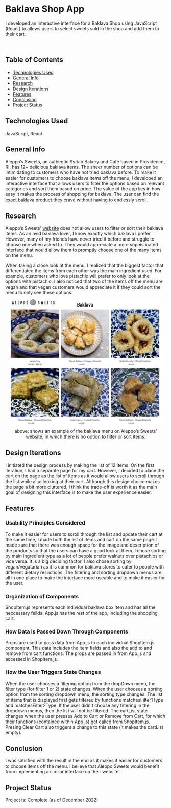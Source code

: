 # Baklava Shop App

I developed an interactive interface for a Baklava Shop using JavaScript (React) to allows users to select sweets sold in the shop and add them to their cart.

<p align="center">
    <img src="./assets/developmeent.png" alt="" width="1000">
</p>


## Table of Contents
* [Technologies Used](#technologies-used)
* [General Info](#general-info)
* [Research](#research)
* [Design Iterations](#design-iterations)
* [Features](#features)
* [Conclusion](#conclusion)
* [Project Status](#project-status)
<!-- * [License](#license) -->

## Technologies Used
JavaScript, React

## General Info

Aleppo’s Sweets, an authentic Syrian Bakery and Café based in Providence, RI, has 12+ delicious baklava items. The sheer number of options can be intimidating to customers who have not tried baklava before. To make it easier for customers to choose baklava items off the menu, I developed an interactive interface that allows users to filter the options based on relevant categories and sort them based on price. The value of the app lies in how easy it makes the process of shopping for baklava. The user can find the exact baklava product they crave without having to endlessly scroll.

## Research

Aleppo’s Sweets’ [website](https://www.alepposweets.com/) does not allow users to filter or sort their baklava items. As an avid baklava lover, I know exactly which baklava I prefer. However, many of my friends have never tried it before and struggle to choose one when asked to. They would appreciate a more sophisticated interface that would allow them to promptly choose one of the many items on the menu.

When taking a close look at the menu, I realized that the biggest factor that differentiated the items from each other was the main ingredient used. For example, customers who love pistachio will prefer to only look at the options with pistachio. I also noticed that two of the items off the menu are vegan and that vegan customers would appreciate it if they could sort the menu to only see these options.

<p align="center">
    <img src="./assets/baklava.png" height=400 alt="">
    <br>
    above: shows an example of the baklava menu on Aleppo’s Sweets’ website, in which there is no option to filter or sort items.
</p>


## Design Iterations

I initiated the design process by making the list of 12 items. On the first iteration, I had a separate page for my cart. However, I decided to place the cart on the page as the list of items as it would allow users to scroll through the list while also looking at their cart. Although this design choice makes the page a bit more cluttered, I think the trade-off is worth it as the main goal of designing this interface is to make the user experience easier.

## Features

### Usability Principles Considered
To make it easier for users to scroll through the list and update their cart at the same time, I made both the list of items and cart on the same page. I made sure that there was enough space for the image and description of the products so that the users can have a good look at them. I chose sorting by main ingredient type as a lot of people prefer walnuts over pistachios or vice versa. It is a big deciding factor. I also chose sorting by vegan/vegatarian as it is common for baklava stores to cater to people with different dietary resrictions. The filtering and sorting dropdown menus are all in one place to make the interface more useable and to make it easier for the user. 

### Organization of Components
ShopItem.js represents each individual baklava box item and has all the neccessary feilds. 
App.js has the rest of the app, including the shopping cart.

### How Data is Passed Down Through Components
Props are used to pass data from App.js to each individual ShopItem.js component. This data includes
the item fields and also the add to and remove from cart functions. The props are passed in from App.js
and accessed in ShopItem.js.

### How the User Triggers State Changes
When the user chooses a filtering option from the dropDown menu, the filter type (for filter 1 or 2) state changes. When the user chooses a sorting option from the sorting dropdown menu, the sorting type changes. The list of items that is displayed first gets filtered by functions matchesFilter1Type and matchesFilter2Type. If the user didn't choose any filtering in the dropdown menus, then the list will not be filtered. The cartList state changes when the user presses Add to Cart or Remove from Cart, for which their functions (contained within App.js) get called from ShopItem.js. Presing Clear Cart also triggers a change to this state (it makes the cartList empty).

## Conclusion

I was satisfied with the result in the end as it makes it easier for customers to choose items off the menu. I believe that Aleppo Sweets would benefit from implementing a similar interface on their website. 

## Project Status
Project is: Complete (as of December 2022)

